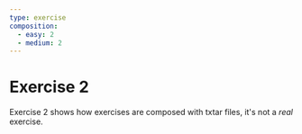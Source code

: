 ```yaml
---
type: exercise
composition:
  - easy: 2
  - medium: 2
---
```


# Exercise 2

Exercise 2 shows how exercises are composed with txtar files, it's not a _real_ exercise.
